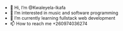 - 👋 Hi, I’m @Kwaleyela-Ikafa
- 👀 I’m interested in music and software programming
- 🌱 I’m currently learning fullstack web development
- 📫 How to reach me +260974036274

<!---
Kwaleyela-Ikafa/Kwaleyela-Ikafa is a ✨ special ✨ repository because its `README.md` (this file) appears on your GitHub profile.
You can click the Preview link to take a look at your changes.
--->
